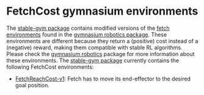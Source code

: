 # FetchCost gymnasium environments

The [stable-gym package](https://github.com/rickstaa/stable-gym) contains modified versions of the [fetch environments](https://robotics.farama.org/envs/fetch/) found in the [gymnasium robotics package](https://robotics.farama.org). These environments are different because they return a (positive) cost instead of a (negative) reward, making them compatible with stable RL algorithms. Please check the [gymnasium robotics](https://robotics.farama.org/env/fetch) package for more information about these environments. The [stable-gym package](https://github.com/rickstaa/stable-gym) currently contains the following FetchCost environments:

*   [FetchReachCost-v1](https://github.com/rickstaa/stable-gym/stable_gym/envs/robotics/fetch/fetch_reach_cost/README.md): Fetch has to move its end-effector to the desired goal position.
